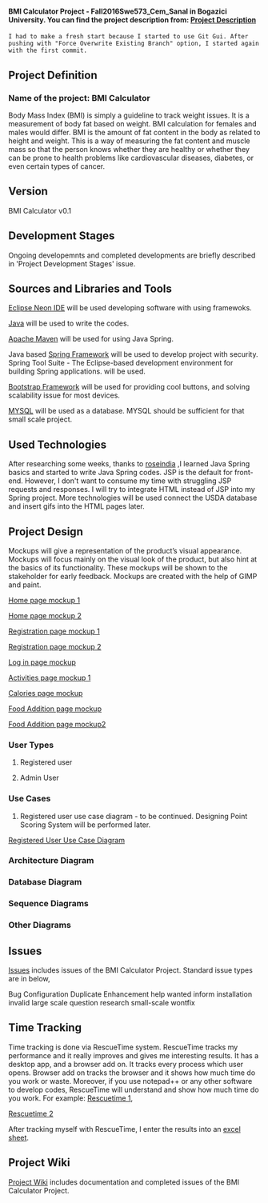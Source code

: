 #### BMI Calculator Project - Fall2016Swe573_Cem_Sanal in Bogazici University. You can find the project description from: [Project Description](https://github.com/sanal-cem/Fall2016Swe573_Cem_Sanal/wiki/Project-Description)

```
I had to make a fresh start because I started to use Git Gui. After pushing with "Force Overwrite Existing Branch" option, I started again with the first commit.
```

## Project Definition

### Name of the project: BMI Calculator

Body Mass Index (BMI) is simply a guideline to track weight issues. It is a measurement of body fat based on weight. BMI calculation for females and males would differ. BMI is the amount of fat content in the body as related to height and weight. This is a way of measuring the fat content and muscle mass so that the person knows whether they are healthy or whether they can be prone to health problems like cardiovascular diseases, diabetes, or even certain types of cancer.

## Version

BMI Calculator v0.1

## Development Stages

Ongoing developemnts and completed developments are briefly described in 'Project Development Stages' issue.


## Sources and Libraries and Tools

[Eclipse Neon IDE](http://www.eclipse.org) will be used developing software with using framewoks.

[Java](https://www.java.com) will be used to write the codes.

[Apache Maven](https://maven.apache.org/) will be used for using Java Spring.

Java based [Spring Framework](http://projects.spring.io/spring-framework/) will be used to develop project with security.
Spring Tool Suite - The Eclipse-based development environment for building Spring applications. will be used.

[Bootstrap Framework](http://getbootstrap.com) will be used for providing cool buttons, and solving scalability issue for most devices.

[MYSQL](http://www.mysql.com) will be used as a database. MYSQL should be sufficient for that small scale project.


## Used Technologies

After researching some weeks, thanks to [roseindia](http://www.roseindia.net/spring/) ,I learned Java Spring basics and started to write Java Spring codes. JSP is the default for front-end. However, I don't want to consume my time with struggling JSP requests and responses. I will try to integrate HTML instead of JSP into my Spring project.
More technologies will be used connect the USDA database and insert gifs into the HTML pages later.


## Project Design

Mockups will give a representation of the product’s visual appearance. Mockups will focus mainly on the visual look of the product, but also hint at the basics of its functionality. These mockups will be shown to the stakeholder for early feedback. Mockups are created with the help of GIMP and paint.

[Home page mockup 1](https://github.com/sanal-cem/Fall2016Swe573_Cem_Sanal/tree/master/DOC/Home.png)

[Home page mockup 2](https://github.com/sanal-cem/Fall2016Swe573_Cem_Sanal/tree/master/DOC/Home2.png)

[Registration page mockup 1](https://github.com/sanal-cem/Fall2016Swe573_Cem_Sanal/tree/master/DOC/Registration%201.png)

[Registration page mockup 2](https://github.com/sanal-cem/Fall2016Swe573_Cem_Sanal/tree/master/DOC/Registration%202.png)

[Log in page mockup](https://github.com/sanal-cem/Fall2016Swe573_Cem_Sanal/tree/master/DOC/LogIn.png)

[Activities page mockup 1](https://github.com/sanal-cem/Fall2016Swe573_Cem_Sanal/tree/master/DOC/Activities.png)

[Calories page mockup](https://github.com/sanal-cem/Fall2016Swe573_Cem_Sanal/tree/master/DOC/Calories.png)

[Food Addition page mockup](https://github.com/sanal-cem/Fall2016Swe573_Cem_Sanal/tree/master/DOC/Food_add_breakfast.png)

[Food Addition page mockup2](https://github.com/sanal-cem/Fall2016Swe573_Cem_Sanal/tree/master/DOC/Food_add_breakfast2.png)

### User Types
1. Registered user

2. Admin User

### Use Cases
1. Registered user use case diagram - to be continued.
   Designing Point Scoring System will be performed later.

[Registered User Use Case Diagram](https://github.com/sanal-cem/Fall2016Swe573_Cem_Sanal/tree/master/DOC/UC_Reg_User.png)

### Architecture Diagram

### Database Diagram

### Sequence Diagrams

### Other Diagrams


## Issues

[Issues](https://github.com/sanal-cem/Fall2016Swe573_Cem_Sanal/issues) includes issues of the BMI Calculator Project.
Standard issue types are in below,

Bug
Configuration
Duplicate
Enhancement
help wanted
inform
installation
invalid
large scale
question
research
small-scale
wontfix

## Time Tracking

Time tracking is done via RescueTime system. RescueTime tracks my performance and it really improves and gives me interesting results. It has a desktop app, and a browser add on. It tracks every process which user opens. Browser add on tracks the browser and it shows how much time do you work or waste. Moreover, if you use notepad++ or any other software to develop codes, RescueTime will understand and show how much time do you work. For example: [Rescuetime 1](https://github.com/sanal-cem/Fall2016Swe573_Cem_Sanal/tree/master/DOC/RescueTime%20Doc/activities.png),

[Rescuetime 2](https://github.com/sanal-cem/Fall2016Swe573_Cem_Sanal/tree/master/DOC/RescueTime%20Doc/yearly.png)

After tracking myself with RescueTime, I enter the results into an [excel sheet](https://github.com/sanal-cem/Fall2016Swe573_Cem_Sanal/tree/master/DOC/Gantt_Chart_BMI.xlsx).


## Project Wiki

[Project Wiki](https://github.com/sanal-cem/Fall2016Swe573_Cem_Sanal/wiki) includes documentation and completed issues of the BMI Calculator Project.
